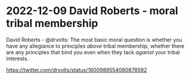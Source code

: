# 2022-12-09 David Roberts - moral tribal membership

David Roberts - @drvolts: The most basic moral question is whether you have any allegiance to principles *above* tribal membership, whether there are any principles that bind you even when they tack *against* your tribal interests.

<https://twitter.com/drvolts/status/1600989554080878592>
